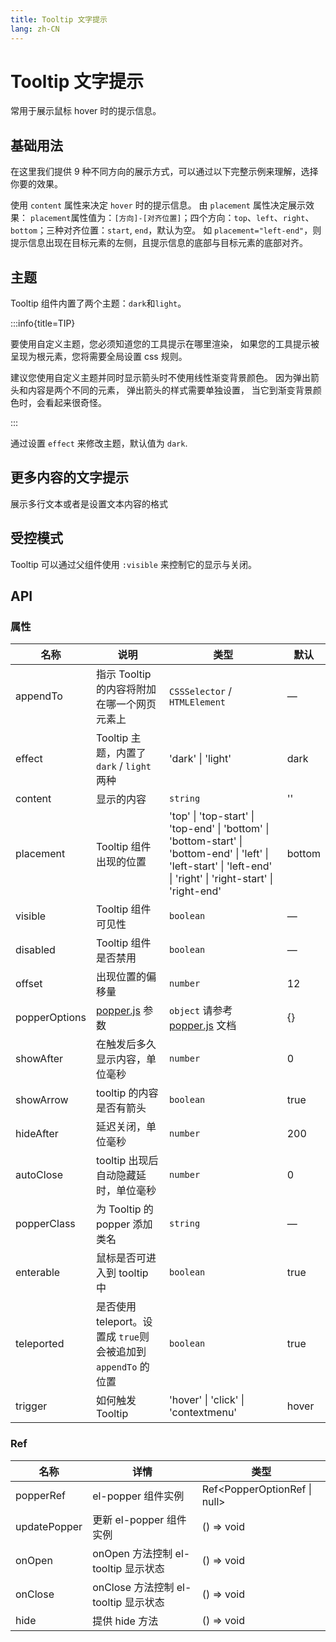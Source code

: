 ```yaml
---
title: Tooltip 文字提示
lang: zh-CN
---
```


# Tooltip 文字提示

常用于展示鼠标 hover 时的提示信息。

## 基础用法

在这里我们提供 9 种不同方向的展示方式，可以通过以下完整示例来理解，选择你要的效果。

使用 `content` 属性来决定 `hover` 时的提示信息。 由 `placement` 属性决定展示效果： `placement`属性值为：`[方向]-[对齐位置]`；四个方向：`top`、`left`、`right`、`bottom`；三种对齐位置：`start`, `end`，默认为空。 如 `placement="left-end"`，则提示信息出现在目标元素的左侧，且提示信息的底部与目标元素的底部对齐。

<code src="./basic.tsx"></code>

## 主题

Tooltip 组件内置了两个主题：`dark`和`light`。

:::info{title=TIP}

要使用自定义主题，您必须知道您的工具提示在哪里渲染， 如果您的工具提示被呈现为根元素，您将需要全局设置 css 规则。

建议您使用自定义主题并同时显示箭头时不使用线性渐变背景颜色。 因为弹出箭头和内容是两个不同的元素， 弹出箭头的样式需要单独设置， 当它到渐变背景颜色时，会看起来很奇怪。

:::

通过设置 `effect` 来修改主题，默认值为 `dark`.

<code src="./theme.tsx"></code>

## 更多内容的文字提示

展示多行文本或者是设置文本内容的格式

<code src="./rich-content.tsx"></code>

<!-- ## 高级扩展

除了这些基本设置外，还有一些属性可以让使用者更好的定制自己的效果：

`transition` 属性可以定制显隐的动画效果，默认为`fade-in-linear`。

如果需要关闭 `tooltip` 功能，`disabled` 属性可以满足这个需求， 你只需要将其设置为 `true`。

事实上，Tooltip 是一个基于 [ElPopper](https://github.com/element-plus/element-plus/tree/dev/packages/components/popper) 的扩展，您可以使用 ElPopper 中允许的任何属性。

<code src="./advanced-usage.tsx"></code>

:::info{title=TIP}

Tooltip 内不支持 `routerLink` 组件，请使用 `vm.$router.push` 代替。

tooltip 内不支持 disabled form 元素，参考 [MDN](https://developer.mozilla.org/en-US/docs/Web/事件/mouseenter)， 请在 disabled form 元素外层添加一层包裹元素。

::: -->

<!-- ## 显示 HTML 内容

内容属性可以设置为 HTML 字符串。

:::error

`content` 属性虽然支持传入 HTML 片段，但是在网站上动态渲染任意 HTML 是非常危险的，因为容易导致 [XSS 攻击](https://en.wikipedia.org/wiki/Cross-site_scripting)。 因此在 `rawContent` 打开的情况下，请确保 `content` 的内容是可信的，**永远不要**将用户提交的内容赋值给 `content` 属性。

:::

<code src="./html-content.tsx"></code> -->

<!-- ## 虚拟触发

有时候我们想把 tooltip 的触发元素放在别的地方，而不需要写在一起，这时候就可以使用虚拟触发。

tip

需要注意的是，虚拟触发的 tooltip 是受控组件，因此你必须自己去控制 tooltip 是否显示，**你将无法**通过点击空白处来关闭 tooltip。

<code src="./virtual-trigger.tsx"></code> -->

<!-- ## 单例模式

Tooltip 可以作为单例，也就是是说你可以同时有多个触发同一个 tooltip 的触发元素，这个功能是在 `虚拟触发` 的基础上开发的。

:::info{title=TIP}

已知问题：当使用单例模式时，tooltip 的触发元素发生改变的时候可能会发生弹跳。

:::

<code src="./singleton.tsx"></code> -->

## 受控模式

Tooltip 可以通过父组件使用 `:visible` 来控制它的显示与关闭。

<code src="./controlled.tsx"></code>

<!-- ## 自定义动画

Tooltip 可以自定义动画，你可以根据需要自行设置所需的动画方法。

<code src="./animations.tsx"></code> -->

## API

### 属性

| 名称          | 说明                                                           | 类型                                                                                                                                                                            | 默认   |
| ------------- | -------------------------------------------------------------- | ------------------------------------------------------------------------------------------------------------------------------------------------------------------------------- | ------ |
| appendTo      | 指示 Tooltip 的内容将附加在哪一个网页元素上                    | `CSSSelector` / `HTMLElement`                                                                                                                                                   | —      |
| effect        | Tooltip 主题，内置了 `dark` / `light` 两种                     | <Enum>'dark' \| 'light'</Enum>                                                                                                                                                  | dark   |
| content       | 显示的内容                                                     | `string`                                                                                                                                                                        | ''     |
| placement     | Tooltip 组件出现的位置                                         | <Enum>'top' \| 'top-start' \| 'top-end' \| 'bottom' \| 'bottom-start' \| 'bottom-end' \| 'left' \| 'left-start' \| 'left-end' \| 'right' \| 'right-start' \| 'right-end'</Enum> | bottom |
| visible       | Tooltip 组件可见性                                             | `boolean`                                                                                                                                                                       | —      |
| disabled      | Tooltip 组件是否禁用                                           | `boolean`                                                                                                                                                                       | —      |
| offset        | 出现位置的偏移量                                               | `number`                                                                                                                                                                        | 12     |
| popperOptions | [popper.js](https://popper.js.org/docs/v2/) 参数               | `object` 请参考 [popper.js](https://popper.js.org/docs/v2/) 文档                                                                                                                | {}     |
| showAfter     | 在触发后多久显示内容，单位毫秒                                 | `number`                                                                                                                                                                        | 0      |
| showArrow     | tooltip 的内容是否有箭头                                       | `boolean`                                                                                                                                                                       | true   |
| hideAfter     | 延迟关闭，单位毫秒                                             | `number`                                                                                                                                                                        | 200    |
| autoClose     | tooltip 出现后自动隐藏延时，单位毫秒                           | `number`                                                                                                                                                                        | 0      |
| popperClass   | 为 Tooltip 的 popper 添加类名                                  | `string`                                                                                                                                                                        | —      |
| enterable     | 鼠标是否可进入到 tooltip 中                                    | `boolean`                                                                                                                                                                       | true   |
| teleported    | 是否使用 teleport。设置成 `true`则会被追加到 `appendTo` 的位置 | `boolean`                                                                                                                                                                       | true   |
| trigger       | 如何触发 Tooltip                                               | <Enum>'hover' \| 'click' \| 'contextmenu'</Enum>                                                                                                                                | hover  |

### Ref

| 名称         | 详情                                 | 类型                                                    |
| ------------ | ------------------------------------ | ------------------------------------------------------- |
| popperRef    | el-popper 组件实例                   | <Enum type='objcet'>Ref<PopperOptionRef \| null></Enum> |
| updatePopper | 更新 el-popper 组件实例              | <Enum type='Function'>() => void</Enum>                 |
| onOpen       | onOpen 方法控制 el-tooltip 显示状态  | <Enum type='Function'>() => void</Enum>                 |
| onClose      | onClose 方法控制 el-tooltip 显示状态 | <Enum type='Function'>() => void</Enum>                 |
| hide         | 提供 hide 方法                       | <Enum type='Function'>() => void</Enum>                 |
